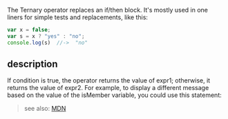 The Ternary operator replaces an if/then block.
It's mostly used in one liners for simple tests and replacements, like this:

```js
var x = false;
var s = x ? "yes" : "no";
console.log(s)  //->  "no"

```

## description
If condition is true, the operator returns the value of expr1; otherwise, it returns the value of expr2. For example, to display a different message based on the value of the isMember variable, you could use this statement:

> see also: [MDN](https://developer.mozilla.org/en-US/docs/Web/JavaScript/Reference/Operators/Conditional_Operator)